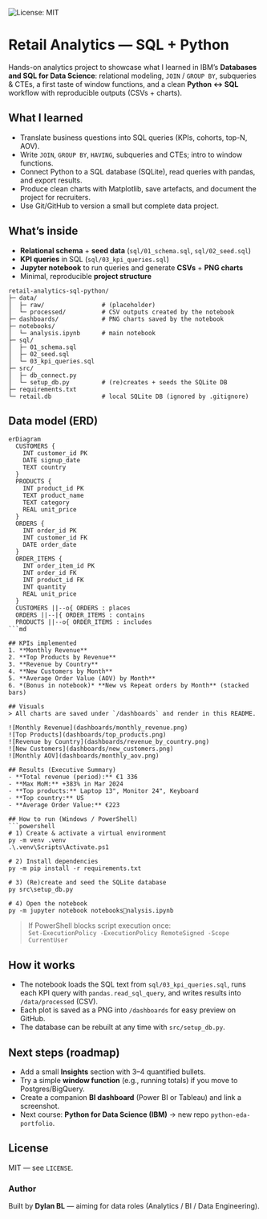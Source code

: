 ![License: MIT](https://img.shields.io/badge/License-MIT-yellow.svg)
# Retail Analytics — SQL + Python

Hands-on analytics project to showcase what I learned in IBM’s **Databases and SQL for Data Science**: relational modeling, `JOIN` / `GROUP BY`, subqueries & CTEs, a first taste of window functions, and a clean **Python ↔ SQL** workflow with reproducible outputs (CSVs + charts).

## What I learned
- Translate business questions into SQL queries (KPIs, cohorts, top-N, AOV).
- Write `JOIN`, `GROUP BY`, `HAVING`, subqueries and CTEs; intro to window functions.
- Connect Python to a SQL database (SQLite), read queries with pandas, and export results.
- Produce clean charts with Matplotlib, save artefacts, and document the project for recruiters.
- Use Git/GitHub to version a small but complete data project.

## What’s inside
- **Relational schema** + **seed data** (`sql/01_schema.sql`, `sql/02_seed.sql`)
- **KPI queries** in SQL (`sql/03_kpi_queries.sql`)
- **Jupyter notebook** to run queries and generate **CSVs** + **PNG charts**
- Minimal, reproducible **project structure**

```
retail-analytics-sql-python/
├─ data/
│  ├─ raw/                # (placeholder)
│  └─ processed/          # CSV outputs created by the notebook
├─ dashboards/            # PNG charts saved by the notebook
├─ notebooks/
│  └─ analysis.ipynb      # main notebook
├─ sql/
│  ├─ 01_schema.sql
│  ├─ 02_seed.sql
│  └─ 03_kpi_queries.sql
├─ src/
│  ├─ db_connect.py
│  └─ setup_db.py         # (re)creates + seeds the SQLite DB
├─ requirements.txt
└─ retail.db              # local SQLite DB (ignored by .gitignore)
```
## Data model (ERD)

```mermaid
erDiagram
  CUSTOMERS {
    INT customer_id PK
    DATE signup_date
    TEXT country
  }
  PRODUCTS {
    INT product_id PK
    TEXT product_name
    TEXT category
    REAL unit_price
  }
  ORDERS {
    INT order_id PK
    INT customer_id FK
    DATE order_date
  }
  ORDER_ITEMS {
    INT order_item_id PK
    INT order_id FK
    INT product_id FK
    INT quantity
    REAL unit_price
  }
  CUSTOMERS ||--o{ ORDERS : places
  ORDERS ||--|{ ORDER_ITEMS : contains
  PRODUCTS ||--o{ ORDER_ITEMS : includes
```md

## KPIs implemented
1. **Monthly Revenue**  
2. **Top Products by Revenue**  
3. **Revenue by Country**  
4. **New Customers by Month**  
5. **Average Order Value (AOV) by Month**  
6. *(Bonus in notebook)* **New vs Repeat orders by Month** (stacked bars)

## Visuals
> All charts are saved under `/dashboards` and render in this README.

![Monthly Revenue](dashboards/monthly_revenue.png)
![Top Products](dashboards/top_products.png)
![Revenue by Country](dashboards/revenue_by_country.png)
![New Customers](dashboards/new_customers.png)
![Monthly AOV](dashboards/monthly_aov.png)

## Results (Executive Summary)
- **Total revenue (period):** €1 336
- **Max MoM:** +383% in Mar 2024
- **Top products:** Laptop 13", Monitor 24", Keyboard
- **Top country:** US
- **Average Order Value:** €223

## How to run (Windows / PowerShell)
```powershell
# 1) Create & activate a virtual environment
py -m venv .venv
.\.venv\Scripts\Activate.ps1

# 2) Install dependencies
py -m pip install -r requirements.txt

# 3) (Re)create and seed the SQLite database
py src\setup_db.py

# 4) Open the notebook
py -m jupyter notebook notebooksnalysis.ipynb
```
> If PowerShell blocks script execution once:  
> `Set-ExecutionPolicy -ExecutionPolicy RemoteSigned -Scope CurrentUser`

## How it works
- The notebook loads the SQL text from `sql/03_kpi_queries.sql`, runs each KPI query with `pandas.read_sql_query`, and writes results into `/data/processed` (CSV).
- Each plot is saved as a PNG into `/dashboards` for easy preview on GitHub.
- The database can be rebuilt at any time with `src/setup_db.py`.

## Next steps (roadmap)
- Add a small **Insights** section with 3–4 quantified bullets.
- Try a simple **window function** (e.g., running totals) if you move to Postgres/BigQuery.
- Create a companion **BI dashboard** (Power BI or Tableau) and link a screenshot.
- Next course: **Python for Data Science (IBM)** → new repo `python-eda-portfolio`.

## License
MIT — see `LICENSE`.

### Author
Built by **Dylan BL** — aiming for data roles (Analytics / BI / Data Engineering).

